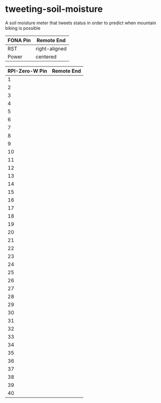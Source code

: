 # tweeting-soil-moisture
A soil moisture meter that tweets status in order to predict when mountain biking is possible

|FONA Pin       | Remote End  
| ------------- |-------------
| RST | right-aligned
| Power | centered


|RPI-Zero-W Pin | Remote End  
| ------------- |-------------
| 1 |
| 2 |
| 3 |
| 4 |
| 5 |
| 6 |
| 7 |
| 8 |
| 9 |
| 10 |
| 11 |
| 12 |
| 13 |
| 14 |
| 15 |
| 16 |
| 17 |
| 18 |
| 19 |
| 20 |
| 21 |
| 22 |
| 23 |
| 24 |
| 25 |
| 26 |
| 27 |
| 28 |
| 29 |
| 30 |
| 31 |
| 32 |
| 33 |
| 34 |
| 35 |
| 36 |
| 37 |
| 38 |
| 39 |
| 40 |

